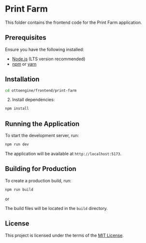 # Print Farm

This folder contains the frontend code for the Print Farm application.

## Prerequisites

Ensure you have the following installed:
- [Node.js](https://nodejs.org/) (LTS version recommended)
- [npm](https://www.npmjs.com/) or [yarn](https://yarnpkg.com/)

## Installation
  ```bash
  cd ottoengine/frontend/print-farm
  ```

2. Install dependencies:
  ```bash
  npm install
  ```

## Running the Application

To start the development server, run:
```bash
npm run dev
```

The application will be available at `http://localhost:5173`.

## Building for Production

To create a production build, run:
```bash
npm run build
```
or

The build files will be located in the `build` directory.

## License

This project is licensed under the terms of the [MIT License](LICENSE).